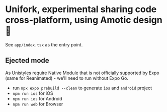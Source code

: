 # Unifork, experimental sharing code cross-platform, using Amotic design 👋

See `app/index.tsx` as the entry point.

## Ejected mode

As Unistyles require Native Module that is not officially supported by Expo (same for Reanimated) - we'll need to run without Expo Go.

- run `npx expo prebuild --clean` to generate `ios` and `android` project
- `npm run ios` for iOS
- `npm run ios` for Android
- `npm run web` for Browser

